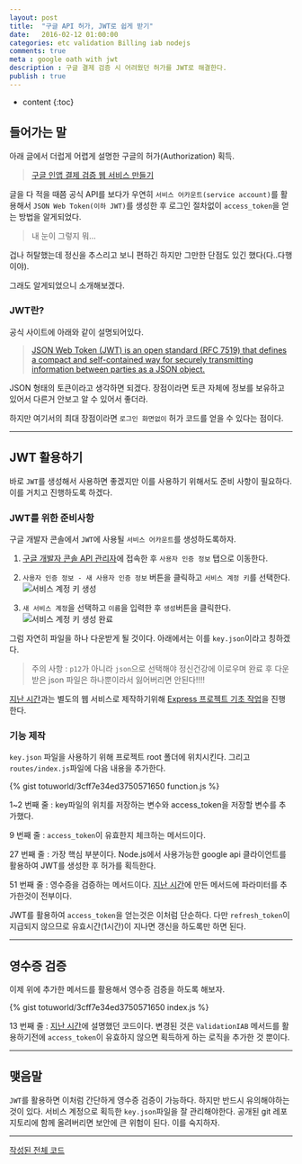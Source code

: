 ```yaml
---
layout: post
title:  "구글 API 허가, JWT로 쉽게 받기"
date:   2016-02-12 01:00:00
categories: etc validation Billing iab nodejs
comments: true
meta : google oath with jwt
description : 구글 결제 검증 시 어려웠던 허가를 JWT로 해결한다. 
publish : true
---
```


* content
{:toc}

## 들어가는 말

아래 글에서 더럽게 어렵게 설명한 구글의 허가(Authorization) 획득.

> [구글 인앱 결제 검증 웹 서비스 만들기](https://blog.totu.dev/2016/02/10/google-oauth/)

글을 다 적을 때쯤 공식 API를 보다가 우연히 `서비스 어카운트(service account)`를 활용해서 `JSON Web Token(이하 JWT)`를 생성한 후 로그인 절차없이 `access_token`을 얻는 방법을 알게되었다.

> 내 눈이 그렇지 뭐...

겁나 허탈했는데 정신을 추스리고 보니 편하긴 하지만 그만한 단점도 있긴 했다(다..다행이야).

그래도 알게되었으니 소개해보겠다.

### JWT란?

공식 사이트에 아래와 같이 설명되어있다.

> [JSON Web Token (JWT) is an open standard (RFC 7519) that defines a compact and self-contained way for securely transmitting information between parties as a JSON object.](https://jwt.io/introduction/)

JSON 형태의 토큰이라고 생각하면 되겠다. 장점이라면 토큰 자체에 정보를 보유하고 있어서 다른거 안보고 알 수 있어서 좋더라.

하지만 여기서의 최대 장점이라면 `로그인 화면없이` 허가 코드를 얻을 수 있다는 점이다.

---

## JWT 활용하기

바로 `JWT`를 생성해서 사용하면 좋겠지만 이를 사용하기 위해서도 준비 사항이 필요하다. 이를 거치고 진행하도록 하겠다.

### JWT를 위한 준비사항

구글 개발자 콘솔에서 `JWT`에 사용될 `서비스 어카운트`를 생성하도록하자.

1. [구글 개발자 콘솔 API 관리자](https://console.developers.google.com/apis)에 접속한 후 `사용자 인증 정보` 탭으로 이동한다.

2. `사용자 인증 정보 - 새 사용자 인증 정보` 버튼을 클릭하고 `서비스 계정 키`를 선택한다.  
    ![서비스 계정 키 생성](/images/serviceaccount1.png)

3. `새 서비스 계정`을 선택하고 `이름`을 입력한 후 `생성`버튼을 클릭한다.
    ![서비스 계정 키 생성 완료](/images/serviceaccount2.png)

그럼 자연히 파일을 하나 다운받게 될 것이다. 아래에서는 이를 `key.json`이라고 칭하겠다.

> 주의 사항 : `p12`가 아니라 `json`으로 선택해야 정신건강에 이로우며 완료 후 다운받은 json 파일은 하나뿐이라서 잃어버리면 안된다!!!!

[지난 시간](https://blog.totu.dev/2016/02/10/google-oauth)과는 별도의 웹 서비스로 제작하기위해 [Express 프로젝트 기초 작업](https://blog.totu.dev/2016/02/10/google-oauth/#express---)을 진행한다.

### 기능 제작

`key.json` 파일을 사용하기 위해 프로젝트 root 폴더에 위치시킨다. 그리고 `routes/index.js`파일에 다음 내용을 추가한다.

{% gist totuworld/3cff7e34ed3750571650 function.js %}

1~2 번째 줄 : key파일의 위치를 저장하는 변수와 access_token을 저장할 변수를 추가했다.

9 번째 줄 : `access_token`이 유효한지 체크하는 메서드이다.

27 번째 줄 : 가장 핵심 부분이다. Node.js에서 사용가능한 google api 클라이언트를 활용하여 JWT를 생성한 후 허가를 획득한다.

51 번째 줄 : 영수증을 검증하는 메서드이다. [지난 시간](https://blog.totu.dev/2016/02/10/google-oauth)에 만든 메서드에 파라미터를 추가한것이 전부이다.

JWT를 활용하여 `access_token`을 얻는것은 이처럼 단순하다. 다만 `refresh_token`이 지급되지 않으므로 유효시간(1시간)이 지나면 갱신을 하도록만 하면 된다.

---

## 영수증 검증 

이제 위에 추가한 메서드를 활용해서 영수증 검증을 하도록 해보자.

{% gist totuworld/3cff7e34ed3750571650 index.js %}

13 번째 줄 : [지난 시간](https://blog.totu.dev/2016/02/10/google-oauth)에 설명했던 코드이다. 변경된 것은 `ValidationIAB` 메서드를 활용하기전에 `access_token`이 유효하지 않으면 획득하게 하는 로직을 추가한 것 뿐이다.

---

## 맺음말

`JWT`를 활용하면 이처럼 간단하게 영수증 검증이 가능하다. 하지만 반드시 유의해야하는 것이 있다. 서비스 계정으로 획득한 `key.json`파일을 잘 관리해야한다. 공개된 git 레포지토리에 함께 올려버리면 보안에 큰 위험이 된다. 이를 숙지하자.

---

[작성된 전체 코드](https://gist.github.com/totuworld/3cff7e34ed3750571650)